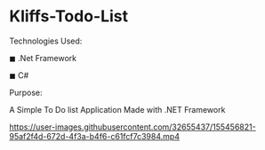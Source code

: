 # Kliffs-Todo-List


Technologies Used:

◼ .Net Framework

◼ C#


Purpose:

A Simple To Do list Application Made with .NET Framework


https://user-images.githubusercontent.com/32655437/155456821-95af2f4d-672d-4f3a-b4f6-c61fcf7c3984.mp4


